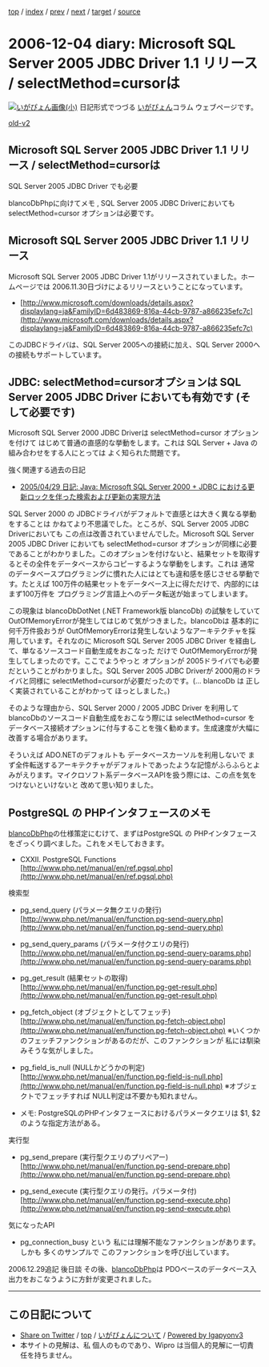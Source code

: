 [top](../index.html) 
 / [index](index.html) 
 / [prev](ig061125.html) 
 / [next](ig061205.html) 
 / [target](https://igapyon.github.io/diary/2006/ig061204.html) 
 / [source](https://github.com/igapyon/diary/blob/master/2006/ig061204.src.md) 

2006-12-04 diary: Microsoft SQL Server 2005 JDBC Driver 1.1 リリース / selectMethod=cursorは
=====================================================================================================
[![いがぴょん画像(小)](https://igapyon.github.io/diary/images/iga200306s.jpg "いがぴょん")](https://igapyon.github.io/diary/memo/memoigapyon.html) 日記形式でつづる [いがぴょん](https://igapyon.github.io/diary/memo/memoigapyon.html)コラム ウェブページです。

[old-v2](ig061204-orig.html)

## Microsoft SQL Server 2005 JDBC Driver 1.1 リリース / selectMethod=cursorは
SQL Server 2005 JDBC Driver でも必要

blancoDbPhpに向けてメモ , SQL Server 2005 JDBC Driverにおいても selectMethod=cursor オプションは必要です。


## Microsoft SQL Server 2005 JDBC Driver 1.1 リリース

Microsoft SQL Server 2005 JDBC Driver 1.1がリリースされていました。ホームページでは 2006.11.30日づけによるリリースということになっています。

* [http://www.microsoft.com/downloads/details.aspx?displaylang=ja&FamilyID=6d483869-816a-44cb-9787-a866235efc7c](http://www.microsoft.com/downloads/details.aspx?displaylang=ja&FamilyID=6d483869-816a-44cb-9787-a866235efc7c)

このJDBCドライバは、SQL Server 2005への接続に加え、SQL Server 2000への接続もサポートしています。

## JDBC: selectMethod=cursorオプションは SQL Server 2005 JDBC Driver においても有効です (そして必要です)

Microsoft SQL Server 2000 JDBC Driverは selectMethod=cursor オプションを付けて はじめて普通の直感的な挙動をします。これは SQL Server + Java の組み合わせをする人にとっては よく知られた問題です。

強く関連する過去の日記

* [2005/04/29 日記: Java: Microsoft SQL Server 2000 + JDBC における更新ロックを伴った検索および更新の実現方法](../2005/ig050429.html)

SQL Server 2000 の JDBCドライバがデフォルトで直感とは大きく異なる挙動をすることは かねてより不思議でした。ところが、SQL
Server 2005 JDBC Driverにおいても この点は改善されていませんでした。Microsoft SQL Server 2005
JDBC Driver においても  selectMethod=cursor オプションが同様に必要であることがわかりました。このオプションを付けないと、結果セットを取得するとその全件をデータベースからコピーするような挙動をします。これは 通常のデータベースプログラミングに慣れた人にはとても違和感を感じさせる挙動です。たとえば
100万件の結果セットをデータベース上に得ただけで、内部的には まず100万件を プログラミング言語上へのデータ転送が始まってしまいます。

この現象は blancoDbDotNet (.NET Framework版 blancoDb) の試験をしていて OutOfMemoryErrorが発生してはじめて気がつきました。blancoDbは 基本的に 何千万件扱おうが OutOfMemoryErrorは発生しないようなアーキテクチャを採用しています。それなのに
Microsoft SQL Server 2005 JDBC Driver を経由して、単なるソースコード自動生成をおこなった だけで OutOfMemoryErrorが発生してしまったのです。ここでようやっと オプションが 2005ドライバでも必要だということがわかりました。SQL Server 2005 JDBC Driverが 2000用のドライバと同様に
selectMethod=cursorが必要だったのです。(… blancoDb は 正しく実装されていることがわかって ほっとしました。)

そのような理由から、SQL Server 2000 / 2005 JDBC Driver を利用して blancoDbのソースコード自動生成をおこなう際には
selectMethod=cursor をデータベース接続オプションに付与することを強く勧めます。生成速度が大幅に改善する場合があります。

そういえば ADO.NETのデフォルトも データベースカーソルを利用しないで まず全件転送するアーキテクチャがデフォルトであったような記憶がふらふらとよみがえります。マイクロソフト系データベースAPIを扱う際には、この点を気をつけないといけないと 改めて思い知りました。

## PostgreSQL の PHPインタフェースのメモ

[blancoDbPhp](http://www.igapyon.jp/blanco/blancodbphp.html)の仕様策定にむけて、まずはPostgreSQL の PHPインタフェースをざっくり調べました。これをメモしておきます。

* CXXII. PostgreSQL Functions
  [http://www.php.net/manual/en/ref.pgsql.php](http://www.php.net/manual/en/ref.pgsql.php)

検索型

* pg_send_query (パラメータ無クエリの発行)
  [http://www.php.net/manual/en/function.pg-send-query.php](http://www.php.net/manual/en/function.pg-send-query.php)
  
* pg_send_query_params (パラメータ付クエリの発行)
  [http://www.php.net/manual/en/function.pg-send-query-params.php](http://www.php.net/manual/en/function.pg-send-query-params.php)

* pg_get_result (結果セットの取得)
  [http://www.php.net/manual/en/function.pg-get-result.php](http://www.php.net/manual/en/function.pg-get-result.php)
  
* pg_fetch_object (オブジェクトとしてフェッチ)
  [http://www.php.net/manual/en/function.pg-fetch-object.php](http://www.php.net/manual/en/function.pg-fetch-object.php)
  ※いくつかのフェッチファンクションがあるのだが、このファンクションが 私には馴染みそうな気がしました。
  
* pg_field_is_null (NULLかどうかの判定)
  [http://www.php.net/manual/en/function.pg-field-is-null.php](http://www.php.net/manual/en/function.pg-field-is-null.php)
  ※オブジェクトでフェッチすれば NULL判定は不要かも知れません。

* メモ: PostgreSQLのPHPインタフェースにおけるパラメータクエリは $1, $2 のような指定方法がある。

実行型

* pg_send_prepare (実行型クエリのプリペアー)
  [http://www.php.net/manual/en/function.pg-send-prepare.php](http://www.php.net/manual/en/function.pg-send-prepare.php)
  
* pg_send_execute (実行型クエリの発行。パラメータ付)
  [http://www.php.net/manual/en/function.pg-send-execute.php](http://www.php.net/manual/en/function.pg-send-execute.php)

気になったAPI

* pg_connection_busy という 私には理解不能なファンクションがあります。しかも 多くのサンプルで このファンクションを呼び出しています。

2006.12.29追記 後日談 その後、[blancoDbPhp](http://www.igapyon.jp/blanco/blancodbphp.html)は PDOベースのデータベース入出力をおこなうように方針が変更されました。


----------------------------------------------------------------------------------------------------

## この日記について

* [Share on Twitter](https://twitter.com/intent/tweet?hashtags=igapyon%2Cdiary%2C%E3%81%84%E3%81%8C%E3%81%B4%E3%82%87%E3%82%93&text=Microsoft+SQL+Server+2005+JDBC+Driver+1.1+%E3%83%AA%E3%83%AA%E3%83%BC%E3%82%B9+%2F+selectMethod%3Dcursor%E3%81%AF&url=https%3A%2F%2Figapyon.github.io%2Fdiary%2F2006%2Fig061204.html) / [top](../index.html) / [いがぴょんについて](https://igapyon.github.io/diary/memo/memoigapyon.html) / [Powered by Igapyonv3](https://github.com/igapyon/igapyonv3)
* 本サイトの見解は、私 個人のものであり、Wipro は当個人的見解に一切責任を持ちません。 
